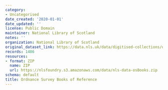 ```yaml
---
category:
- Uncategorised
date_created: '2020-01-01'
date_updated: ''
license: Public Domain
maintainer: National Library of Scotland
notes: ''
organization: National Library of Scotland
original_dataset_link: https://data.nls.uk/data/digitised-collections/os-books-of-reference/
records: 1486
resources:
- format: ZIP
  name: ZIP
  url: https://nlsfoundry.s3.amazonaws.com/data/nls-data-osBooks.zip
schema: default
title: Ordnance Survey Books of Reference
---
```

